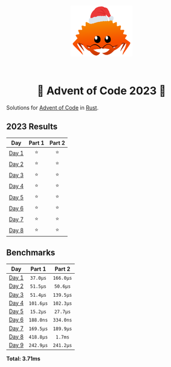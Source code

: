<div align="center"><img src="./.assets/christmas_ferris.png" width="164"></div>

&nbsp;

<h1 align="center" > 🎄 Advent of Code 2023 🎄</h1>

Solutions for [Advent of Code](https://adventofcode.com/) in [Rust](https://www.rust-lang.org/).

<!--- advent_readme_stars table --->
## 2023 Results

| Day | Part 1 | Part 2 |
| :---: | :---: | :---: |
| [Day 1](https://adventofcode.com/2023/day/1) | ⭐ | ⭐ |
| [Day 2](https://adventofcode.com/2023/day/2) | ⭐ | ⭐ |
| [Day 3](https://adventofcode.com/2023/day/3) | ⭐ | ⭐ |
| [Day 4](https://adventofcode.com/2023/day/4) | ⭐ | ⭐ |
| [Day 5](https://adventofcode.com/2023/day/5) | ⭐ | ⭐ |
| [Day 6](https://adventofcode.com/2023/day/6) | ⭐ | ⭐ |
| [Day 7](https://adventofcode.com/2023/day/7) | ⭐ | ⭐ |
| [Day 8](https://adventofcode.com/2023/day/8) | ⭐ | ⭐ |
<!--- advent_readme_stars table --->

<!--- benchmarking table --->
## Benchmarks

| Day | Part 1 | Part 2 |
| :---: | :---: | :---:  |
| [Day 1](./src/bin/01.rs) | `37.0µs` | `166.0µs` |
| [Day 2](./src/bin/02.rs) | `51.5µs` | `50.6µs` |
| [Day 3](./src/bin/03.rs) | `51.4µs` | `139.5µs` |
| [Day 4](./src/bin/04.rs) | `101.6µs` | `102.3µs` |
| [Day 5](./src/bin/05.rs) | `15.2µs` | `27.7µs` |
| [Day 6](./src/bin/06.rs) | `188.0ns` | `334.0ns` |
| [Day 7](./src/bin/07.rs) | `169.5µs` | `189.9µs` |
| [Day 8](./src/bin/08.rs) | `418.8µs` | `1.7ms` |
| [Day 9](./src/bin/09.rs) | `242.9µs` | `241.2µs` |

**Total: 3.71ms**
<!--- benchmarking table --->

